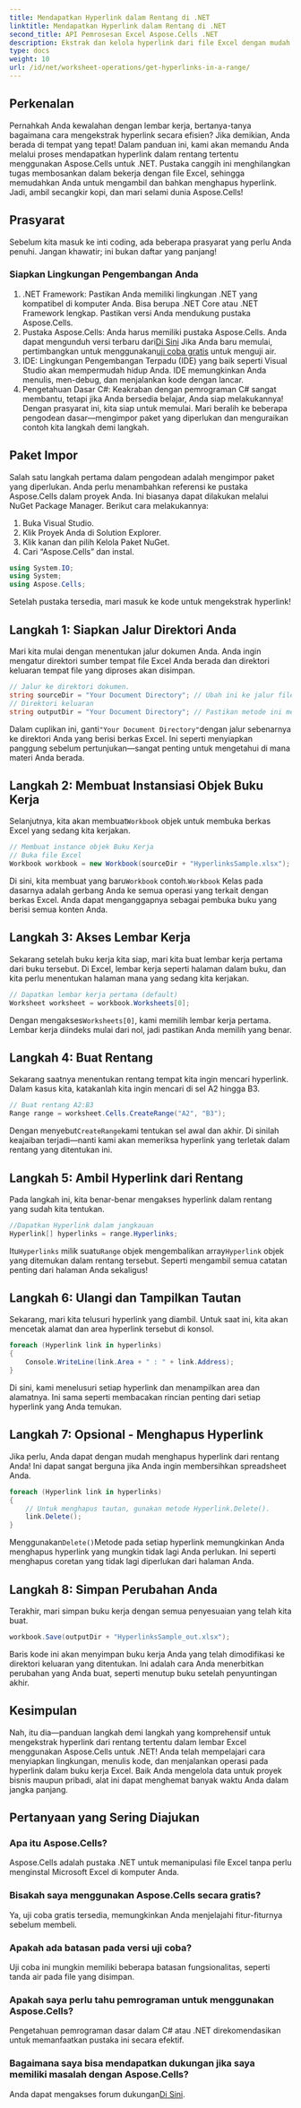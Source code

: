 ```yaml
---
title: Mendapatkan Hyperlink dalam Rentang di .NET
linktitle: Mendapatkan Hyperlink dalam Rentang di .NET
second_title: API Pemrosesan Excel Aspose.Cells .NET
description: Ekstrak dan kelola hyperlink dari file Excel dengan mudah menggunakan Aspose.Cells untuk .NET. Panduan langkah demi langkah dan contoh kode disertakan.
type: docs
weight: 10
url: /id/net/worksheet-operations/get-hyperlinks-in-a-range/
---
```

## Perkenalan
Pernahkah Anda kewalahan dengan lembar kerja, bertanya-tanya bagaimana cara mengekstrak hyperlink secara efisien? Jika demikian, Anda berada di tempat yang tepat! Dalam panduan ini, kami akan memandu Anda melalui proses mendapatkan hyperlink dalam rentang tertentu menggunakan Aspose.Cells untuk .NET. Pustaka canggih ini menghilangkan tugas membosankan dalam bekerja dengan file Excel, sehingga memudahkan Anda untuk mengambil dan bahkan menghapus hyperlink. Jadi, ambil secangkir kopi, dan mari selami dunia Aspose.Cells!
## Prasyarat
Sebelum kita masuk ke inti coding, ada beberapa prasyarat yang perlu Anda penuhi. Jangan khawatir; ini bukan daftar yang panjang!
### Siapkan Lingkungan Pengembangan Anda
1. .NET Framework: Pastikan Anda memiliki lingkungan .NET yang kompatibel di komputer Anda. Bisa berupa .NET Core atau .NET Framework lengkap. Pastikan versi Anda mendukung pustaka Aspose.Cells.
2.  Pustaka Aspose.Cells: Anda harus memiliki pustaka Aspose.Cells. Anda dapat mengunduh versi terbaru dari[Di Sini](https://releases.aspose.com/cells/net/) Jika Anda baru memulai, pertimbangkan untuk menggunakan[uji coba gratis](https://releases.aspose.com/) untuk menguji air.
3. IDE: Lingkungan Pengembangan Terpadu (IDE) yang baik seperti Visual Studio akan mempermudah hidup Anda. IDE memungkinkan Anda menulis, men-debug, dan menjalankan kode dengan lancar.
4. Pengetahuan Dasar C#: Keakraban dengan pemrograman C# sangat membantu, tetapi jika Anda bersedia belajar, Anda siap melakukannya!
Dengan prasyarat ini, kita siap untuk memulai. Mari beralih ke beberapa pengodean dasar—mengimpor paket yang diperlukan dan menguraikan contoh kita langkah demi langkah.
## Paket Impor
Salah satu langkah pertama dalam pengodean adalah mengimpor paket yang diperlukan. Anda perlu menambahkan referensi ke pustaka Aspose.Cells dalam proyek Anda. Ini biasanya dapat dilakukan melalui NuGet Package Manager. Berikut cara melakukannya:
1. Buka Visual Studio.
2. Klik Proyek Anda di Solution Explorer.
3. Klik kanan dan pilih Kelola Paket NuGet.
4. Cari “Aspose.Cells” dan instal.
```csharp
using System.IO;
using System;
using Aspose.Cells;
```
Setelah pustaka tersedia, mari masuk ke kode untuk mengekstrak hyperlink!
## Langkah 1: Siapkan Jalur Direktori Anda
Mari kita mulai dengan menentukan jalur dokumen Anda. Anda ingin mengatur direktori sumber tempat file Excel Anda berada dan direktori keluaran tempat file yang diproses akan disimpan.
```csharp
// Jalur ke direktori dokumen.
string sourceDir = "Your Document Directory"; // Ubah ini ke jalur file Excel Anda
// Direktori keluaran
string outputDir = "Your Document Directory"; // Pastikan metode ini menyediakan jalur keluaran yang valid
```
 Dalam cuplikan ini, ganti`"Your Document Directory"`dengan jalur sebenarnya ke direktori Anda yang berisi berkas Excel. Ini seperti menyiapkan panggung sebelum pertunjukan—sangat penting untuk mengetahui di mana materi Anda berada.
## Langkah 2: Membuat Instansiasi Objek Buku Kerja
 Selanjutnya, kita akan membuat`Workbook` objek untuk membuka berkas Excel yang sedang kita kerjakan.
```csharp
// Membuat instance objek Buku Kerja
// Buka file Excel
Workbook workbook = new Workbook(sourceDir + "HyperlinksSample.xlsx");
```
 Di sini, kita membuat yang baru`Workbook` contoh.`Workbook` Kelas pada dasarnya adalah gerbang Anda ke semua operasi yang terkait dengan berkas Excel. Anda dapat menganggapnya sebagai pembuka buku yang berisi semua konten Anda.
## Langkah 3: Akses Lembar Kerja
Sekarang setelah buku kerja kita siap, mari kita buat lembar kerja pertama dari buku tersebut. Di Excel, lembar kerja seperti halaman dalam buku, dan kita perlu menentukan halaman mana yang sedang kita kerjakan.
```csharp
// Dapatkan lembar kerja pertama (default)
Worksheet worksheet = workbook.Worksheets[0];
```
 Dengan mengakses`Worksheets[0]`, kami memilih lembar kerja pertama. Lembar kerja diindeks mulai dari nol, jadi pastikan Anda memilih yang benar.
## Langkah 4: Buat Rentang
Sekarang saatnya menentukan rentang tempat kita ingin mencari hyperlink. Dalam kasus kita, katakanlah kita ingin mencari di sel A2 hingga B3.
```csharp
// Buat rentang A2:B3
Range range = worksheet.Cells.CreateRange("A2", "B3");
```
 Dengan menyebut`CreateRange`kami tentukan sel awal dan akhir. Di sinilah keajaiban terjadi—nanti kami akan memeriksa hyperlink yang terletak dalam rentang yang ditentukan ini.
## Langkah 5: Ambil Hyperlink dari Rentang
Pada langkah ini, kita benar-benar mengakses hyperlink dalam rentang yang sudah kita tentukan.
```csharp
//Dapatkan Hyperlink dalam jangkauan
Hyperlink[] hyperlinks = range.Hyperlinks;
```
 Itu`Hyperlinks` milik suatu`Range` objek mengembalikan array`Hyperlink` objek yang ditemukan dalam rentang tersebut. Seperti mengambil semua catatan penting dari halaman Anda sekaligus!
## Langkah 6: Ulangi dan Tampilkan Tautan
Sekarang, mari kita telusuri hyperlink yang diambil. Untuk saat ini, kita akan mencetak alamat dan area hyperlink tersebut di konsol.
```csharp
foreach (Hyperlink link in hyperlinks)
{
    Console.WriteLine(link.Area + " : " + link.Address);
}
```
Di sini, kami menelusuri setiap hyperlink dan menampilkan area dan alamatnya. Ini sama seperti membacakan rincian penting dari setiap hyperlink yang Anda temukan. 
## Langkah 7: Opsional - Menghapus Hyperlink
Jika perlu, Anda dapat dengan mudah menghapus hyperlink dari rentang Anda! Ini dapat sangat berguna jika Anda ingin membersihkan spreadsheet Anda.
```csharp
foreach (Hyperlink link in hyperlinks)
{
    // Untuk menghapus tautan, gunakan metode Hyperlink.Delete().
    link.Delete();
}
```
 Menggunakan`Delete()`Metode pada setiap hyperlink memungkinkan Anda menghapus hyperlink yang mungkin tidak lagi Anda perlukan. Ini seperti menghapus coretan yang tidak lagi diperlukan dari halaman Anda.
## Langkah 8: Simpan Perubahan Anda
Terakhir, mari simpan buku kerja dengan semua penyesuaian yang telah kita buat.
```csharp
workbook.Save(outputDir + "HyperlinksSample_out.xlsx");
```
Baris kode ini akan menyimpan buku kerja Anda yang telah dimodifikasi ke direktori keluaran yang ditentukan. Ini adalah cara Anda menerbitkan perubahan yang Anda buat, seperti menutup buku setelah penyuntingan akhir.
## Kesimpulan
Nah, itu dia—panduan langkah demi langkah yang komprehensif untuk mengekstrak hyperlink dari rentang tertentu dalam lembar Excel menggunakan Aspose.Cells untuk .NET! Anda telah mempelajari cara menyiapkan lingkungan, menulis kode, dan menjalankan operasi pada hyperlink dalam buku kerja Excel. Baik Anda mengelola data untuk proyek bisnis maupun pribadi, alat ini dapat menghemat banyak waktu Anda dalam jangka panjang.
## Pertanyaan yang Sering Diajukan
### Apa itu Aspose.Cells?
Aspose.Cells adalah pustaka .NET untuk memanipulasi file Excel tanpa perlu menginstal Microsoft Excel di komputer Anda.
### Bisakah saya menggunakan Aspose.Cells secara gratis?
Ya, uji coba gratis tersedia, memungkinkan Anda menjelajahi fitur-fiturnya sebelum membeli.
### Apakah ada batasan pada versi uji coba?
Uji coba ini mungkin memiliki beberapa batasan fungsionalitas, seperti tanda air pada file yang disimpan.
### Apakah saya perlu tahu pemrograman untuk menggunakan Aspose.Cells?
Pengetahuan pemrograman dasar dalam C# atau .NET direkomendasikan untuk memanfaatkan pustaka ini secara efektif.
### Bagaimana saya bisa mendapatkan dukungan jika saya memiliki masalah dengan Aspose.Cells?
 Anda dapat mengakses forum dukungan[Di Sini](https://forum.aspose.com/c/cells/9).